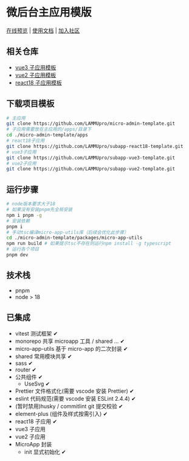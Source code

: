 # 微后台主应用模版

[在线预览](https://micro-admin-template.lammu.cn/micromain/) | [使用文档](https://micro-admin-docs.lammu.cn) | [加入社区](https://micro-admin-docs.lammu.cn/About/discussion.html)

## 相关仓库

- [vue3 子应用模板](https://github.com/LAMMUpro/subapp-vue3-template.git)
- [vue2 子应用模板](https://github.com/LAMMUpro/subapp-vue2-template.git)
- [react18 子应用模板](https://github.com/LAMMUpro/subapp-react18-template.git)

## 下载项目模板

```sh
# 主应用
git clone https://github.com/LAMMUpro/micro-admin-template.git
# 子应用需要放在主应用的/apps/目录下
cd ./micro-admin-template/apps
# react18子应用
git clone https://github.com/LAMMUpro/subapp-react18-template.git
# vue3子应用
git clone https://github.com/LAMMUpro/subapp-vue3-template.git
# vue2子应用
git clone https://github.com/LAMMUpro/subapp-vue2-template.git
```

## 运行步骤

```sh
# node版本要求大于18
# 如果没有安装pnpm先全局安装
npm i pnpm -g
# 安装依赖
pnpm i
# 手动tsc编译micro-app-utils库（后续会优化此步骤）
cd ./micro-admin-template/packages/micro-app-utils
npm run build # 如果提示tsc不存在则运行npm install -g typescript
# 运行各个项目
pnpm dev
```

## 技术栈

- pnpm
- node > 18

## 已集成

- vitest 测试框架 ✔
- monorepo 共享 microapp 工具 / shared ... ✔
- micro-app-utils 基于 micro-app 的二次封装 ✔
- shared 常用模块共享 ✔
- sass ✔
- router ✔
- 公共组件 ✔
  - UseSvg ✔
- Prettier 文件格式化(需要 vscode 安装 Prettier) ✔
- eslint 代码规范(需要 vscode 安装 ESLint 2.4.4) ✔
- (暂时禁用)husky / commitlint git 提交校验 ✔
- element-plus (组件及样式按需引入) ✔
- react18 子应用 ✔
- vue3 子应用
- vue2 子应用
- MicroApp 封装
  - init 显式初始化 ✔
